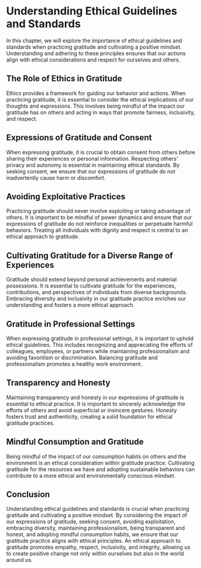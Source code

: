 Understanding Ethical Guidelines and Standards
=========================================================

In this chapter, we will explore the importance of ethical guidelines and standards when practicing gratitude and cultivating a positive mindset. Understanding and adhering to these principles ensures that our actions align with ethical considerations and respect for ourselves and others.

The Role of Ethics in Gratitude
-------------------------------

Ethics provides a framework for guiding our behavior and actions. When practicing gratitude, it is essential to consider the ethical implications of our thoughts and expressions. This involves being mindful of the impact our gratitude has on others and acting in ways that promote fairness, inclusivity, and respect.

Expressions of Gratitude and Consent
------------------------------------

When expressing gratitude, it is crucial to obtain consent from others before sharing their experiences or personal information. Respecting others' privacy and autonomy is essential in maintaining ethical standards. By seeking consent, we ensure that our expressions of gratitude do not inadvertently cause harm or discomfort.

Avoiding Exploitative Practices
-------------------------------

Practicing gratitude should never involve exploiting or taking advantage of others. It is important to be mindful of power dynamics and ensure that our expressions of gratitude do not reinforce inequalities or perpetuate harmful behaviors. Treating all individuals with dignity and respect is central to an ethical approach to gratitude.

Cultivating Gratitude for a Diverse Range of Experiences
--------------------------------------------------------

Gratitude should extend beyond personal achievements and material possessions. It is essential to cultivate gratitude for the experiences, contributions, and perspectives of individuals from diverse backgrounds. Embracing diversity and inclusivity in our gratitude practice enriches our understanding and fosters a more ethical approach.

Gratitude in Professional Settings
----------------------------------

When expressing gratitude in professional settings, it is important to uphold ethical guidelines. This includes recognizing and appreciating the efforts of colleagues, employees, or partners while maintaining professionalism and avoiding favoritism or discrimination. Balancing gratitude and professionalism promotes a healthy work environment.

Transparency and Honesty
------------------------

Maintaining transparency and honesty in our expressions of gratitude is essential to ethical practice. It is important to sincerely acknowledge the efforts of others and avoid superficial or insincere gestures. Honesty fosters trust and authenticity, creating a solid foundation for ethical gratitude practices.

Mindful Consumption and Gratitude
---------------------------------

Being mindful of the impact of our consumption habits on others and the environment is an ethical consideration within gratitude practice. Cultivating gratitude for the resources we have and adopting sustainable behaviors can contribute to a more ethical and environmentally conscious mindset.

Conclusion
----------

Understanding ethical guidelines and standards is crucial when practicing gratitude and cultivating a positive mindset. By considering the impact of our expressions of gratitude, seeking consent, avoiding exploitation, embracing diversity, maintaining professionalism, being transparent and honest, and adopting mindful consumption habits, we ensure that our gratitude practice aligns with ethical principles. An ethical approach to gratitude promotes empathy, respect, inclusivity, and integrity, allowing us to create positive change not only within ourselves but also in the world around us.
